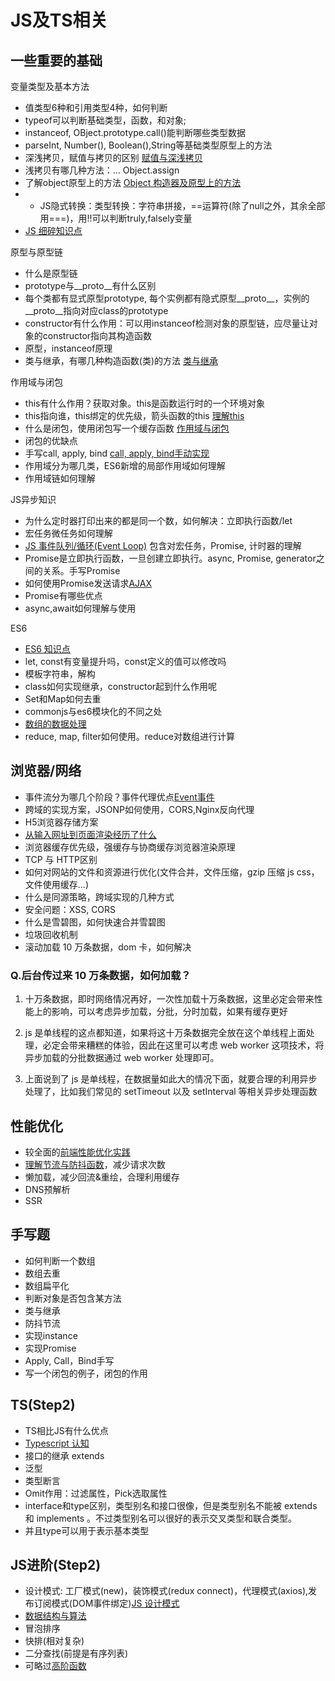 # JS及TS相关

## 一些重要的基础

变量类型及基本方法

- 值类型6种和引用类型4种，如何判断
- typeof可以判断基础类型，函数，和对象; 
- instanceof, OBject.prototype.call()能判断哪些类型数据
- parseInt, Number(), Boolean(),String等基础类型原型上的方法
- 深浅拷贝，赋值与拷贝的区别 [赋值与深浅拷贝](https://xblcity.github.io/blog/js-base/copy.html)
- 浅拷贝有哪几种方法：... Object.assign
- 了解object原型上的方法 [Object 构造器及原型上的方法](https://xblcity.github.io/blog/js-base/object-methods.html)
- - JS隐式转换：类型转换：字符串拼接，==运算符(除了null之外，其余全部用===)，用!!可以判断truly,falsely变量
- [JS 细碎知识点](https://xblcity.github.io/blog/js-base/knowledge-points.html)

原型与原型链

- 什么是原型链
- prototype与__proto__有什么区别
- 每个类都有显式原型prototype, 每个实例都有隐式原型__proto__，实例的__proto__指向对应class的prototype
- constructor有什么作用：可以用instanceof检测对象的原型链，应尽量让对象的constructor指向其构造函数
- 原型，instanceof原理
- 类与继承，有哪几种构造函数(类)的方法 [类与继承](https://xblcity.github.io/blog/js-base/inherit.html)

作用域与闭包

- this有什么作用？获取对象。this是函数运行时的一个环境对象
- this指向谁，this绑定的优先级，箭头函数的this [理解this](https://xblcity.github.io/blog/js-base/this.html)
- 什么是闭包，使用闭包写一个缓存函数 [作用域与闭包](https://xblcity.github.io/blog/js-base/scope-closures.html)
- 闭包的优缺点
- 手写call, apply, bind [call, apply, bind手动实现](https://xblcity.github.io/blog/js-base/call.html)
- 作用域分为哪几类，ES6新增的局部作用域如何理解
- 作用域链如何理解

JS异步知识

- 为什么定时器打印出来的都是同一个数，如何解决：立即执行函数/let
- 宏任务微任务如何理解
- [JS 事件队列/循环(Event Loop)](https://xblcity.github.io/blog/js-base/eventloop.html) 包含对宏任务，Promise, 计时器的理解
- Promise是立即执行函数，一旦创建立即执行。async, Promise, generator之间的关系。手写Promise
- 如何使用Promise发送请求[AJAX](https://xblcity.github.io/blog/js-base/ajax.html)
- Promise有哪些优点
- async,await如何理解与使用

ES6

- [ES6 知识点](https://xblcity.github.io/blog/js-base/es6.html)
- let, const有变量提升吗，const定义的值可以修改吗
- 模板字符串，解构
- class如何实现继承，constructor起到什么作用呢
- Set和Map如何去重
- commonjs与es6模块化的不同之处
- [数组的数据处理](https://github.com/xblcity/blog/blob/master/js-practice/array.md)
- reduce, map, filter如何使用。reduce对数组进行计算

## 浏览器/网络

- 事件流分为哪几个阶段？事件代理优点[Event事件](https://github.com/xblcity/blog/blob/master/html-css/event.md)
- 跨域的实现方案，JSONP如何使用，CORS,Nginx反向代理
- H5浏览器存储方案
- [从输入网址到页面渲染经历了什么](https://github.com/xblcity/blog/blob/master/fe-system/render.md)
- 浏览器缓存优先级，强缓存与协商缓存浏览器渲染原理
- TCP 与 HTTP区别
- 如何对网站的文件和资源进行优化(文件合并，文件压缩，gzip 压缩 js css， 文件使用缓存...)
- 什么是同源策略，跨域实现的几种方式
- 安全问题：XSS, CORS
- 什么是雪碧图，如何快速合并雪碧图
- 垃圾回收机制
- 滚动加载 10 万条数据，dom 卡，如何解决

### Q.后台传过来 10 万条数据，如何加载？

1. 十万条数据，即时网络情况再好，一次性加载十万条数据，这里必定会带来性能上的影响，可以考虑异步加载，分批，分时加载，如果有缓存更好

2. js 是单线程的这点都知道，如果将这十万条数据完全放在这个单线程上面处理，必定会带来糟糕的体验，因此在这里可以考虑 web worker 这项技术，将异步加载的分批数据通过 web worker 处理即可。

3. 上面说到了 js 是单线程，在数据量如此大的情况下面，就要合理的利用异步处理了，比如我们常见的 setTimeout 以及 setInterval 等相关异步处理函数


## 性能优化

- 较全面的[前端性能优化实践](https://juejin.cn/book/6844733750048210957?referrer=574f8d8d2e958a005fd4edac)
- [理解节流与防抖函数](https://xblcity.github.io/blog/js-practice/throttle.html)，减少请求次数
- 懒加载，减少回流&重绘，合理利用缓存
- DNS预解析
- SSR
## 手写题

- 如何判断一个数组
- 数组去重
- 数组扁平化
- 判断对象是否包含某方法
- 类与继承
- 防抖节流
- 实现instance
- 实现Promise
- Apply, Call，Bind手写
- 写一个闭包的例子，闭包的作用

## TS(Step2)

- TS相比JS有什么优点
- [Typescript 认知](https://xblcity.github.io/blog/js-base/ts-basic.html)
- 接口的继承 extends
- 泛型
- 类型断言
- Omit作用：过滤属性，Pick选取属性
- interface和type区别，类型别名和接口很像，但是类型别名不能被 extends 和 implements 。不过类型别名可以很好的表示交叉类型和联合类型。
- 并且type可以用于表示基本类型

## JS进阶(Step2)

- 设计模式: 工厂模式(new)，装饰模式(redux connect)，代理模式(axios),发布订阅模式(DOM事件绑定)[JS 设计模式](https://xblcity.github.io/blog/js-base/design-mode.html)
- [数据结构与算法](https://xblcity.github.io/blog/js-base/algorithm.html)
- 冒泡排序
- 快排(相对复杂)
- 二分查找(前提是有序列表)
- 可略过[高阶函数](https://xblcity.github.io/blog/js-base/func-program.html)